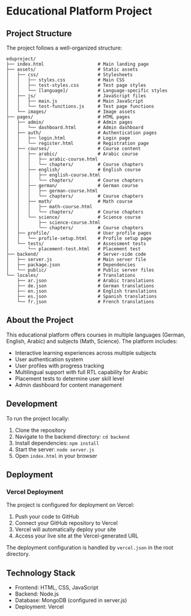 # Educational Platform Project

## Project Structure

The project follows a well-organized structure:

```
eduproject/
├── index.html                    # Main landing page
├── assets/                       # Static assets
│   ├── css/                      # Stylesheets
│   │   ├── styles.css            # Main CSS
│   │   ├── test-styles.css       # Test page styles
│   │   └── [language]/           # Language-specific styles
│   ├── js/                       # JavaScript files
│   │   ├── main.js               # Main JavaScript
│   │   └── test-functions.js     # Test page functions
│   └── images/                   # Image assets
├── pages/                        # HTML pages
│   ├── admin/                    # Admin pages
│   │   └── dashboard.html        # Admin dashboard
│   ├── auth/                     # Authentication pages
│   │   ├── login.html            # Login page
│   │   └── register.html         # Registration page
│   ├── courses/                  # Course content
│   │   ├── arabic/               # Arabic course
│   │   │   ├── arabic-course.html
│   │   │   └── chapters/         # Course chapters
│   │   ├── english/              # English course
│   │   │   ├── english-course.html
│   │   │   └── chapters/         # Course chapters
│   │   ├── german/               # German course
│   │   │   ├── german-course.html
│   │   │   └── chapters/         # Course chapters
│   │   ├── math/                 # Math course
│   │   │   ├── math-course.html
│   │   │   └── chapters/         # Course chapters
│   │   └── science/              # Science course
│   │       ├── science-course.html
│   │       └── chapters/         # Course chapters
│   ├── profile/                  # User profile pages
│   │   └── profile-setup.html    # Profile setup page
│   └── tests/                    # Assessment tests
│       └── placement-test.html   # Placement test
├── backend/                      # Server-side code
│   ├── server.js                 # Main server file
│   ├── package.json              # Dependencies
│   └── public/                   # Public server files
└── locales/                      # Translations
    ├── ar.json                   # Arabic translations
    ├── de.json                   # German translations
    ├── en.json                   # English translations
    ├── es.json                   # Spanish translations
    └── fr.json                   # French translations
```

## About the Project

This educational platform offers courses in multiple languages (German, English, Arabic) and subjects (Math, Science). The platform includes:

- Interactive learning experiences across multiple subjects
- User authentication system
- User profiles with progress tracking
- Multilingual support with full RTL capability for Arabic
- Placement tests to determine user skill level
- Admin dashboard for content management

## Development

To run the project locally:

1. Clone the repository
2. Navigate to the backend directory: `cd backend`
3. Install dependencies: `npm install`
4. Start the server: `node server.js`
5. Open `index.html` in your browser

## Deployment

### Vercel Deployment

The project is configured for deployment on Vercel:

1. Push your code to GitHub
2. Connect your GitHub repository to Vercel
3. Vercel will automatically deploy your site
4. Access your live site at the Vercel-generated URL

The deployment configuration is handled by `vercel.json` in the root directory.

## Technology Stack

- Frontend: HTML, CSS, JavaScript
- Backend: Node.js
- Database: MongoDB (configured in server.js)
- Deployment: Vercel
